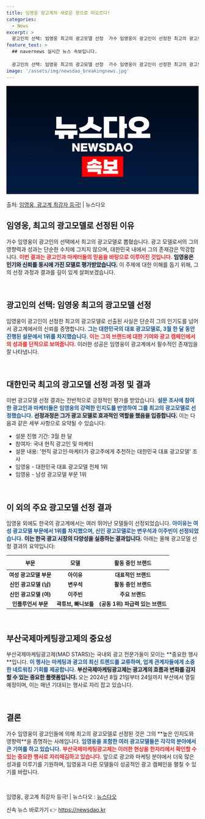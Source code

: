 ```yaml
---
title: 임영웅 광고계의 새로운 왕으로 떠오르다!
categories:
  - News
excerpt: >
  광고인의 선택: 임영웅 최고의 광고모델 선정  가수 임영웅이 광고인이 선정한 최고의 광고모델로 뽑혔습니다. …
feature_text: >
  ## navernews 실시간 뉴스 속보입니다.

  광고인의 선택: 임영웅 최고의 광고모델 선정  가수 임영웅이 광고인이 선정한 최고의 광고모델로 뽑혔습니다. …
image: '/assets/img/newsdao_breakingnews.jpg'
---
```


![뉴스다오 속보](/assets/img/newsdao_breakingnews.jpg)

<p>출처: <a href="https://newsdao.kr/4901" rel="dofollow">임영웅, 광고계 최강자 등극!</a> | 뉴스다오</p>

<h2 data-ke-size="size26">임영웅, 최고의 광고모델로 선정된 이유</h2>

<p data-ke-size="size16">가수 임영웅이 광고인의 선택에서 최고의 광고모델로 뽑혔습니다. 광고 모델로서의 그의 영향력과 성과는 단순한 수치에 그치지 않으며, 대한민국 내에서 그의 존재감은 막강합니다. <b><span style="color: #ee2323;">이번 결과는 광고인과 마케터들의 믿음을 바탕으로 이루어진 것입니다.</span></b> <b><span style="background-color: #21538527;">임영웅은 인기와 신뢰를 동시에 가진 모델로 평가받았습니다.</span></b> 이 주제에 대한 이해를 돕기 위해, 그의 선정 과정과 결과를 깊이 있게 살펴보겠습니다.</p>

<p data-ke-size="size16">&nbsp;</p>

<h2 data-ke-size="size26">광고인의 선택: 임영웅 최고의 광고모델 선정</h2>

<p data-ke-size="size16">임영웅이 광고인이 선정한 최고의 광고모델로 선출된 사실은 단순히 그의 인기도를 넘어서 광고계에서의 신뢰를 증명합니다. <b><span style="color: #1a5490;">그는 대한민국의 대표 광고모델로, 3월 한 달 동안 진행된 설문에서 1위를 차지했습니다.</span></b> <b><span style="color: #ee2323;">이는 그의 브랜드에 대한 기여와 광고 캠페인에서의 성과를 단적으로 보여줍니다.</span></b> 이러한 성공은 임영웅이 광고계에서 필수적인 존재임을 잘 나타냅니다.</p>

<p data-ke-size="size16">&nbsp;</p>

<h2 data-ke-size="size26">대한민국 최고의 광고모델 선정 과정 및 결과</h2>

<p data-ke-size="size16">이번 광고모델 선정 결과는 전반적으로 긍정적인 평가를 받았습니다. <b><span style="color: #1a5490;">설문 조사에 참여한 광고인과 마케터들은 임영웅의 강력한 인지도를 반영하여 그를 최고의 광고모델로 선정했습니다.</span></b> <b><span style="background-color: #21538527;">선정과정은 그가 광고 모델로 효과적인 역할을 했음을 입증합니다.</span></b> 이는 다음과 같은 세부 사항으로 요약될 수 있습니다:</p>

<ul>
  <li>설문 진행 기간: 3월 한 달</li>
  <li>참여자: 국내 현직 광고인 및 마케터</li>
  <li>설문 내용: '현직 광고인·마케터가 광고주에게 추천하는 대한민국 대표 광고모델' 조사</li>
  <li>임영웅 - 대한민국 대표 광고모델 전체 1위</li>
  <li>임영웅 - 남성 광고모델 부문 1위</li>
</ul>

<p data-ke-size="size16">&nbsp;</p>

<h2 data-ke-size="size26">이 외의 주요 광고모델 선정 결과</h2>

<p data-ke-size="size16">임영웅 외에도 한국의 광고계에서는 여러 뛰어난 모델들이 선정되었습니다. <b><span style="color: #1a5490;">아이유는 여성 광고모델 부문에서 1위를 차지했으며, 신인 광고모델로는 변우석과 이주빈이 선정되었습니다.</span></b> <b><span style="background-color: #21538527;">이는 한국 광고 시장의 다양성을 실증하는 결과입니다.</span></b> 아래는 올해 광고모델 선정 결과의 요약입니다:</p>

<table style="width: 100%; border-collapse: collapse;">
  <thead>
    <tr>
      <th style="text-align: center; height: 30px;"><b>부문</b></th>
      <th style="text-align: center; height: 30px;"><b>모델</b></th>
      <th style="text-align: center; height: 30px;"><b>활동 중인 브랜드</b></th>
    </tr>
  </thead>
  <tbody>
    <tr>
      <td style="text-align: center; height: 17px;"><b>여성 광고모델 부문</b></td>
      <td style="text-align: center; height: 17px;"><b>아이유</b></td>
      <td style="text-align: center; height: 17px;"><b>대표적인 브랜드</b></td>
    </tr>
    <tr>
      <td style="text-align: center; height: 17px;"><b>신인 광고모델 (남)</b></td>
      <td style="text-align: center; height: 17px;"><b>변우석</b></td>
      <td style="text-align: center; height: 17px;"><b>활동 중인 브랜드</b></td>
    </tr>
    <tr>
      <td style="text-align: center; height: 17px;"><b>신인 광고모델 (여)</b></td>
      <td style="text-align: center; height: 17px;"><b>이주빈</b></td>
      <td style="text-align: center; height: 17px;"><b>주요 브랜드</b></td>
    </tr>
    <tr>
      <td style="text-align: center; height: 17px;"><b>인플루언서 부문</b></td>
      <td style="text-align: center; height: 17px;"><b>곽튜브, 빠니보틀</b></td>
      <td style="text-align: center; height: 17px;"><b>(공동 1위) 파급력 있는 브랜드</b></td>
    </tr>
  </tbody>
</table>

<p data-ke-size="size16">&nbsp;</p>

<h2 data-ke-size="size26">부산국제마케팅광고제의 중요성</h2>

<p data-ke-size="size16">부산국제마케팅광고제(MAD STARS)는 국내외 광고 전문가들이 모이는 **중요한 행사**입니다. <b><span style="color: #1a5490;">이 행사는 마케팅과 광고의 최신 트렌드를 교류하며, 업계 관계자들에게 소중한 네트워킹 기회를 제공합니다.</span></b> <b><span style="background-color: #21538527;">부산국제마케팅광고제는 광고계의 흐름과 변화를 감지할 수 있는 중요한 플랫폼입니다.</span></b> 오는 2024년 8월 21일부터 24일까지 부산에서 열릴 예정이며, 이는 매년 기대되는 행사로 자리 잡고 있습니다.</p>

<p data-ke-size="size16">&nbsp;</p>

<h2 data-ke-size="size26">결론</h2>

<p data-ke-size="size16">가수 임영웅이 광고인들에 의해 최고의 광고모델로 선정된 것은 그의 **높은 인지도와 영향력**을 증명하는 사례입니다. <b><span style="color: #1a5490;">임영웅을 포함한 여러 광고모델들은 각각의 분야에서 큰 기여를 하고 있습니다.</span></b> <b><span style="color: #ee2323;">부산국제마케팅광고제는 이러한 현상을 한자리에서 확인할 수 있는 중요한 행사로 자리매김하고 있습니다.</span></b> 앞으로 광고와 마케팅 분야에서 더욱 많은 성과를 이루기를 기원하며, 임영웅과 다른 모델들이 성공적인 광고 캠페인을 펼칠 수 있기를 바랍니다.</p>

<p data-ke-size="size16">&nbsp;</p>

<p data-ke-size="size16">임영웅, 광고계 최강자 등극! | 뉴스다오 : <a href="https://newsdao.kr/4901">뉴스다오</a></p> 

신속 뉴스 바로가기 👉 <a href="https://newsdao.kr" rel="dofollow">https://newsdao.kr</a>


